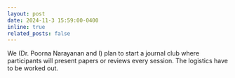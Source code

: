 ```yaml
---
layout: post
date: 2024-11-3 15:59:00-0400
inline: true
related_posts: false
---
```


We (Dr. Poorna Narayanan and I) plan to start a journal club where participants will present papers or reviews every session. The logistics have to be worked out.

